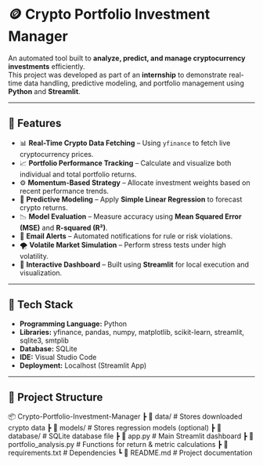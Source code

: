 # 🪙 Crypto Portfolio Investment Manager

An automated tool built to **analyze, predict, and manage cryptocurrency investments** efficiently.  
This project was developed as part of an **internship** to demonstrate real-time data handling, predictive modeling, and portfolio management using **Python** and **Streamlit**.

---

## 🚀 Features

- 📊 **Real-Time Crypto Data Fetching** – Using `yfinance` to fetch live cryptocurrency prices.  
- 📈 **Portfolio Performance Tracking** – Calculate and visualize both individual and total portfolio returns.  
- ⚙️ **Momentum-Based Strategy** – Allocate investment weights based on recent performance trends.  
- 🧮 **Predictive Modeling** – Apply **Simple Linear Regression** to forecast crypto returns.  
- 📉 **Model Evaluation** – Measure accuracy using **Mean Squared Error (MSE)** and **R-squared (R²)**.  
- 💌 **Email Alerts** – Automated notifications for rule or risk violations.  
- 🌪️ **Volatile Market Simulation** – Perform stress tests under high volatility.  
- 🧠 **Interactive Dashboard** – Built using **Streamlit** for local execution and visualization.

---

## 🧰 Tech Stack

- **Programming Language:** Python  
- **Libraries:** yfinance, pandas, numpy, matplotlib, scikit-learn, streamlit, sqlite3, smtplib  
- **Database:** SQLite  
- **IDE:** Visual Studio Code  
- **Deployment:** Localhost (Streamlit App)

---

## 📂 Project Structure

📦 Crypto-Portfolio-Investment-Manager
┣ 📁 data/ # Stores downloaded crypto data
┣ 📁 models/ # Stores regression models (optional)
┣ 📁 database/ # SQLite database file
┣ 📜 app.py # Main Streamlit dashboard
┣ 📜 portfolio_analysis.py # Functions for return & metric calculations
┣ 📜 requirements.txt # Dependencies
┗ 📜 README.md # Project documentation
